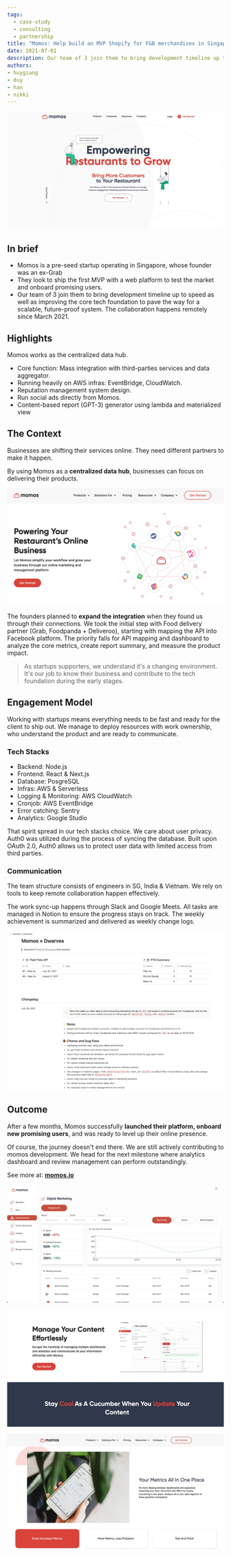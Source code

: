 ```yaml
---
tags: 
  - case-study
  - consulting
  - partnership
title: "Momos: Help build an MVP Shopify for F&B merchandises in Singapore"
date: 2021-07-01
description: Our team of 3 join them to bring development timeline up to speed as well as improving the core tech foundation to pave the way for a scalable, future-proof system. The collaboration happens remotely since March 2021
authors: 
- huygiang
- duy
- han
- nikki
---
```


![](assets/help-momos-team-build-an-mvp-shopify-for-fb-merchandises-in-sg_514bbd80a0d5b2ac3e486b555e76bcac_md5.webp)

## In brief
- Momos is a pre-seed startup operating in Singapore, whose founder was an ex-Grab
- They look to ship the first MVP with a web platform to test the market and onboard promising users.
- Our team of 3 join them to bring development timeline up to speed as well as improving the core tech foundation to pave the way for a scalable, future-proof system. The collaboration happens remotely since March 2021.

## Highlights
Momos works as the centralized data hub.
- Core function: Mass integration with third-parties services and data aggregator.
- Running heavily on AWS infras: EventBridge, CloudWatch.
- Reputation management system design.
- Run social ads directly from Momos.
- Content-based report (GPT-3) generator using lambda and materialized view

## The Context
Businesses are shifting their services online. They need different partners to make it happen.

By using Momos as a **centralized data hub**, businesses can focus on delivering their products.

![](assets/help-momos-team-build-an-mvp-shopify-for-fb-merchandises-in-sg_7ab1ca707a007169087c6d5f337deac3_md5.webp)

The founders planned to **expand the integration** when they found us through their connections. We took the initial step with Food delivery partner (Grab, Foodpanda + Deliveroo), starting with mapping the API into Facebook platform. The priority falls for API mapping and dashboard to analyze the core metrics, create report summary, and measure the product impact.

>
> As startups supporters, we understand it's a changing environment. It's our job to know their business and contribute to the tech foundation during the early stages.

## Engagement Model
Working with startups means everything needs to be fast and ready for the client to ship out. We manage to deploy resources with work ownership, who understand the product and are ready to communicate.

### Tech Stacks
- Backend: Node.js
- Frontend: React & Next.js
- Database: PosgreSQL
- Infras: AWS & Serverless
- Logging & Monitoring: AWS CloudWatch
- Cronjob: AWS EventBridge
- Error catching: Sentry
- Analytics: Google Studio

That spirit spread in our tech stacks choice.
We care about user privacy. Auth0 was utilized during the process of syncing the database.
Built upon OAuth 2.0, Auth0 allows us to protect user data with limited access from third parties.

### Communication
The team structure consists of engineers in SG, India & Vietnam. We rely on tools to keep remote collaboration happen effectively.

The work sync-up happens through Slack and Google Meets. All tasks are managed in Notion to ensure the progress stays on track.
The weekly achievement is summarized and delivered as weekly change logs.

![](assets/help-momos-team-build-an-mvp-shopify-for-fb-merchandises-in-sg_f6d49407f04a4f963f2f8dd28b706103_md5.webp)

## Outcome
After a few months, Momos successfully **launched their platform, onboard new promising users**, and was ready to level up their online presence.

Of course, the journey doesn't end there. We are still actively contributing to momos development. We head for the next milestone where analytics dashboard and review management can perform outstandingly.

See more at: **[momos.io](https://www.momos.io/)**

![](assets/help-momos-team-build-an-mvp-shopify-for-fb-merchandises-in-sg_bf1d4c22750395b3792bae00e9c2f441_md5.webp)

![](assets/help-momos-team-build-an-mvp-shopify-for-fb-merchandises-in-sg_da8b1ed04fc1ec815f6667456352c9b8_md5.webp)

![](assets/help-momos-team-build-an-mvp-shopify-for-fb-merchandises-in-sg_c252d4367144a36e352020df14f829b7_md5.webp)

